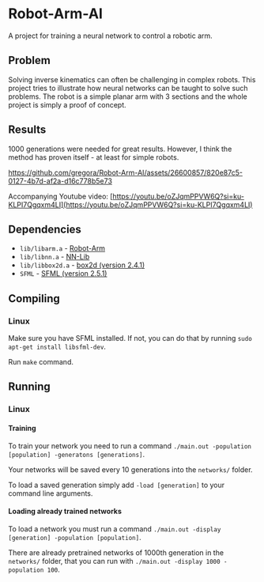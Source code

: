 # Robot-Arm-AI
A project for training a neural network to control a robotic arm.

## Problem
Solving inverse kinematics can often be challenging in complex robots. This project tries to illustrate how neural networks can be taught to solve such problems.
The robot is a simple planar arm with 3 sections and the whole project is simply a proof of concept.

## Results
1000 generations were needed for great results. However, I think the method has proven itself - at least for simple robots.

https://github.com/gregora/Robot-Arm-AI/assets/26600857/820e87c5-0127-4b7d-af2a-d16c778b5e73

Accompanying Youtube video: [https://youtu.be/oZJqmPPVW6Q?si=ku-KLPI7Qgqxm4LI](https://youtu.be/oZJqmPPVW6Q?si=ku-KLPI7Qgqxm4LI)


## Dependencies
* `lib/libarm.a` - [Robot-Arm](https://github.com/gregora/Robot-Arm)
* `lib/libnn.a` - [NN-Lib](https://github.com/gregora/NN-Lib)
* `lib/libbox2d.a` - [box2d (version 2.4.1)](https://github.com/erincatto/box2d/releases/tag/v2.4.1)
* `SFML` - [SFML (version 2.5.1)](https://www.sfml-dev.org/download/sfml/2.5.1/)

## Compiling

### Linux

Make sure you have SFML installed.
If not, you can do that by running `sudo apt-get install libsfml-dev`.

Run `make` command.

## Running

### Linux

#### Training

To train your network you need to run a command `./main.out -population [population] -generatons [generations]`.

Your networks will be saved every 10 generations into the  `networks/` folder.

To load a saved generation simply add `-load [generation]` to your command line arguments.

#### Loading already trained networks

To load a network you must run a command `./main.out -display [generation] -population [population]`.

There are already pretrained networks of 1000th generation in the `networks/` folder, that you can run with `./main.out -display 1000 -population 100`.
